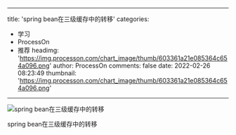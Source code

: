 
---
title: 'spring bean在三级缓存中的转移'
categories: 
 - 学习
 - ProcessOn
 - 推荐
headimg: 'https://img.processon.com/chart_image/thumb/603361a21e085364c654a096.png'
author: ProcessOn
comments: false
date: 2022-02-26 08:23:49
thumbnail: 'https://img.processon.com/chart_image/thumb/603361a21e085364c654a096.png'
---

<div>   
<img class="thumb" alt="spring bean在三级缓存中的转移" src="https://img.processon.com/chart_image/thumb/603361a21e085364c654a096.png" referrerpolicy="no-referrer">
<p>spring bean在三级缓存中的转移</p>  
</div>
            